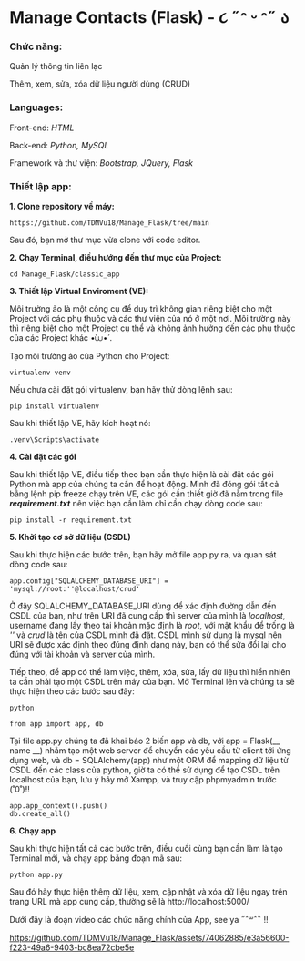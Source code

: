 # Manage Contacts (Flask) - ૮ ˶ᵔ ᵕ ᵔ˶ ა
### Chức năng: ###
   Quản lý thông tin liên lạc
   
   Thêm, xem, sửa, xóa dữ liệu người dùng (CRUD)

### Languages: ###

   Front-end: *HTML*

   Back-end: *Python, MySQL*

   Framework và thư viện: *Bootstrap, JQuery, Flask*

### Thiết lập app: ###
   **1. Clone repository về máy:**
   ```
   https://github.com/TDMVu18/Manage_Flask/tree/main
   ```
   Sau đó, bạn mở thư mục vừa clone với code editor.
   
   **2. Chạy Terminal, điều hướng đến thư mục của Project:**
   
   ```
   cd Manage_Flask/classic_app
   ```
   **3. Thiết lập Virtual Enviroment (VE):**
      
Môi trường ảo là một công cụ để duy trì không gian riêng biệt cho một Project với các phụ thuộc và các thư viện của nó ở một nơi. Môi trường này thì riêng biệt cho một Project cụ thể và không ảnh hưởng đến các phụ thuộc của các Project khác •̀⩊•́ .

Tạo môi trường ảo của Python cho Project:
   ```
   virtualenv venv
   ```
   Nếu chưa cài đặt gói virtualenv, bạn hãy thử dòng lệnh sau:
   ```
   pip install virtualenv
   ```
   Sau khi thiết lập VE, hãy kích hoạt nó:
   ```
   .venv\Scripts\activate
   ```
   **4. Cài đặt các gói**
      
Sau khi thiết lập VE, điều tiếp theo bạn cần thực hiện là cài đặt các gói Python mà app của chúng ta cần để hoạt động.
Mình đã đóng gói tất cả bằng lệnh pip freeze chạy trên VE, các gói cần thiết giờ đã nằm trong file ***requirement.txt*** nên việc bạn cần làm chỉ cần chạy dòng code sau:
   ```
   pip install -r requirement.txt
   ```
   **5. Khởi tạo cơ sở dữ liệu (CSDL)**

Sau khi thực hiện các bước trên, bạn hãy mở file app.py ra, và quan sát dòng code sau:
   ```
   app.config["SQLALCHEMY_DATABASE_URI"] = 'mysql://root:''@localhost/crud'
   ```
Ở đây SQLALCHEMY_DATABASE_URI dùng để xác định đường dẫn đến CSDL của bạn, như trên URI đã cung cấp thì server của mình là *localhost*, username đang lấy theo tài khoản mặc định là *root*, với mật khẩu để trống là *''* và *crud* là tên của CSDL mình đã đặt. CSDL mình sử dụng là mysql nên URI sẽ được xác định theo đúng định dạng này, bạn có thể sửa đổi lại cho đúng với tài khoản và server của mình.

Tiếp theo, để app có thể làm việc, thêm, xóa, sửa, lấy dữ liệu thì hiển nhiên ta cần phải tạo một CSDL trên máy của bạn. Mở Terminal lên và chúng ta sẽ thực hiện theo các bước sau đây:
   ```
   python
   ```
   ```
   from app import app, db
   ```
Tại file app.py chúng ta đã khai báo 2 biến app và db, với app = Flask(__ name __) nhằm tạo một web server để chuyển các yêu cầu từ client tới ứng dụng web, và db = SQLAlchemy(app) như một ORM để mapping dữ liệu từ CSDL đến các class của python, giờ ta có thể sử dụng để tạo CSDL trên localhost của bạn, lưu ý hãy mở Xampp, và truy cập phpmyadmin trước (˚0˚)!!
   ```
   app.app_context().push()
   db.create_all()
   ```
**6. Chạy app**

Sau khi thực hiện tất cả các bước trên, điều cuối cùng bạn cần làm là tạo Terminal mới, và chạy app bằng đoạn mã sau:
   ```
   python app.py
   ```
Sau đó hãy thực hiện thêm dữ liệu, xem, cập nhật và xóa dữ liệu ngay trên trang URL mà app cung cấp, thường sẽ là http://localhost:5000/

Dưới đây là đoạn video các chức năng chính của App, see ya ˶ˆ꒳ˆ˵ !! 



https://github.com/TDMVu18/Manage_Flask/assets/74062885/e3a56600-f223-49a6-9403-bc8ea72cbe5e


